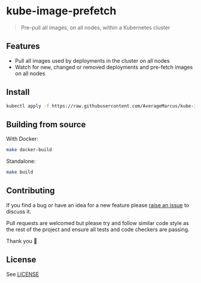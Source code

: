 # kube-image-prefetch

> Pre-pull all images, on all nodes, within a Kubernetes cluster

## Features

* Pull all images used by deployments in the cluster on all nodes
* Watch for new, changed or removed deployments and pre-fetch images on all nodes

## Install

```sh
kubectl apply -f https://raw.githubusercontent.com/AverageMarcus/kube-image-prefetch/master/manifest.yaml
```

## Building from source

With Docker:

```sh
make docker-build
```

Standalone:

```sh
make build
```

## Contributing

If you find a bug or have an idea for a new feature please [raise an issue](/issues/new) to discuss it.

Pull requests are welcomed but please try and follow similar code style as the rest of the project and ensure all tests and code checkers are passing.

Thank you 💙

## License

See [LICENSE](LICENSE)
